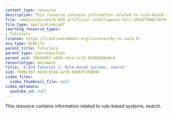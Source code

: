 ```yaml
---
content_type: resource
description: This resource contains information related to rule-based systems, search.
file: /media/courses/6-034-artificial-intelligence-fall-2010/f0d6c16f941891b8a270b9b6f5358b98_MIT6_034F10_tutor01.pdf
file_type: application/pdf
learning_resource_types:
- Tutorials
license: https://creativecommons.org/licenses/by-nc-sa/4.0/
ocw_type: OCWFile
parent_title: Tutorials
parent_type: CourseSection
parent_uid: 25b4d967-a959-c4ce-cc7d-0545026be8c6
resourcetype: Document
title: '6.034 Tutorial 1: Rule-based systems, search'
uid: f0d6c16f-9418-91b8-a270-b9b6f5358b98
video_files:
  video_thumbnail_file: null
video_metadata:
  youtube_id: null
---
```

This resource contains information related to rule-based systems, search.
